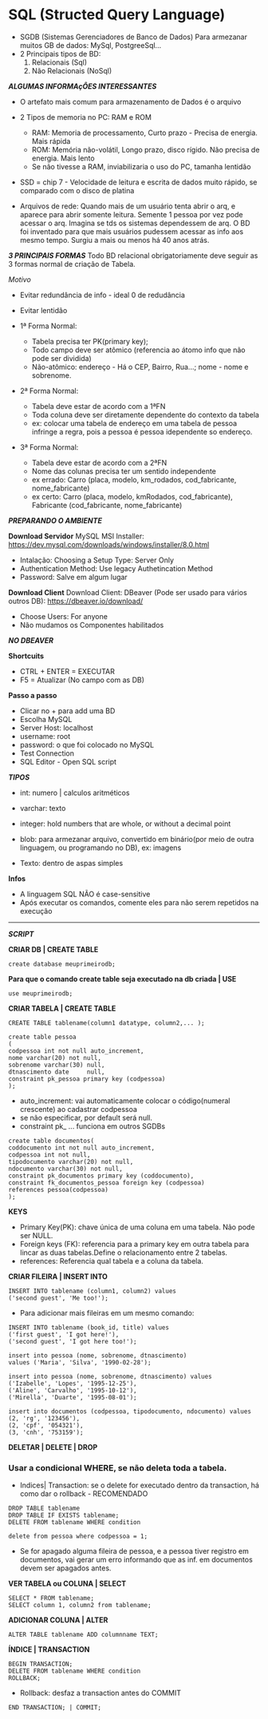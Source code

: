 # SQL (Structed Query Language)

- SGDB (Sistemas Gerenciadores de Banco de Dados) 
Para armezanar muitos GB de dados: MySql, PostgreeSql...
- 2 Principais tipos de BD:
  1. Relacionais (Sql)
  2. Não Relacionais (NoSql)

***ALGUMAS INFORMAçÔES INTERESSANTES***
- O artefato mais comum para armazenamento de Dados é o arquivo
- 2 Tipos de memoria no PC: RAM e ROM
  - RAM: Memoria de processamento, Curto prazo - Precisa de energia. Mais rápida
  - ROM: Memória não-volátil, Longo prazo, disco rígido. Não precisa de energia. Mais lento
  - Se não tivesse a RAM, inviabilizaria o uso do PC, tamanha lentidão
- SSD = chip 7 - Velocidade de leitura e escrita de dados muito rápido, se comparado com o disco de platina

- Arquivos de rede: Quando mais de um usuário tenta abrir o arq, e aparece para abrir somente leitura. Semente 1 pessoa por vez pode acessar o arq. Imagina se tds os sistemas dependessem de arq.
O BD foi inventado para que mais usuários pudessem acessar as info aos mesmo tempo.
Surgiu a mais ou menos há 40 anos atrás.

***3 PRINCIPAIS FORMAS***
Todo BD relacional obrigatoriamente deve seguir as 3 formas normal de criação de Tabela.

*Motivo*
- Evitar redundância de info - ideal 0 de redudância
- Evitar lentidão

- 1ª Forma Normal:
  - Tabela precisa ter PK(primary key); 
  - Todo campo deve ser atômico (referencia ao átomo info que não pode ser dividida)
  - Não-atômico: endereço - Há o CEP, Bairro, Rua...; nome - nome e sobrenome.
- 2ª Forma Normal:
  - Tabela deve estar de acordo com a 1ªFN
  - Toda coluna deve ser diretamente dependente do contexto da tabela
  - ex: colocar uma tabela de endereço em uma tabela de pessoa infringe a regra, pois a pessoa é pessoa idependente so endereço.
- 3ª Forma Normal:
  - Tabela deve estar de acordo com a 2ªFN
  - Nome das colunas precisa ter um sentido independente
  - ex errado: Carro (placa, modelo, km_rodados, cod_fabricante, nome_fabricante)
  - ex certo: Carro (placa, modelo, kmRodados, cod_fabricante), Fabricante (cod_fabricante, nome_fabricante) 

***PREPARANDO O AMBIENTE***

**Download Servidor** 
MySQL MSI Installer: https://dev.mysql.com/downloads/windows/installer/8.0.html
- Intalação: Choosing a Setup Type: Server Only
- Authentication Method: Use legacy Authetincation Method
- Password: Salve em algum lugar

**Download Client** 
Download Client: DBeaver (Pode ser usado para vários outros DB): https://dbeaver.io/download/
- Choose Users: For anyone
- Não mudamos os Componentes habilitados

***NO DBEAVER***

**Shortcuits** 
- CTRL + ENTER = EXECUTAR
- F5 = Atualizar (No campo com as DB)

**Passo a passo**
- Clicar no + para add uma BD
- Escolha MySQL
- Server Host: localhost
- username: root
- password: o que foi colocado no MySQL
- Test Connection
- SQL Editor - Open SQL script

***TIPOS***
- int: numero | calculos aritméticos
- varchar: texto
- integer: hold numbers that are whole, or without a decimal point
- blob: para armezanar arquivo, convertido em binário(por meio de outra linguagem, ou programando no DB), ex: imagens

- Texto: dentro de aspas simples

**Infos**
- A linguagem SQL NÃO é case-sensitive
- Após executar os comandos, comente eles para não serem repetidos na execução

---
***SCRIPT***

**CRIAR DB | CREATE TABLE**
```
create database meuprimeirodb;
```

**Para que o comando create table seja executado na db criada | USE**
```
use meuprimeirodb;
```

**CRIAR TABELA | CREATE TABLE**

```
CREATE TABLE tablename(column1 datatype, column2,... );
```

```
create table pessoa
(
codpessoa int not null auto_increment,
nome varchar(20) not null,
sobrenome varchar(30) null,
dtnascimento date     null,
constraint pk_pessoa primary key (codpessoa)
);
```
- auto_increment: vai automaticamente colocar o código(numeral crescente) ao cadastrar codpessoa
- se não especificar, por default será null.
- constraint pk_ ... funciona em outros SGDBs

```
create table documentos(
coddocumento int not null auto_increment,
codpessoa int not null,
tipodocumento varchar(20) not null,
ndocumento varchar(30) not null,
constraint pk_documentos primary key (coddocumento),
constraint fk_documentos_pessoa foreign key (codpessoa)
references pessoa(codpessoa)
);
```

**KEYS**
- Primary Key(PK): chave única de uma coluna em uma tabela. Não pode ser NULL.
- Foreign keys (FK): referencia para a primary key em outra tabela para lincar as duas tabelas.Define o relacionamento entre 2 tabelas.
- references: Referencia qual tabela e a coluna da tabela.

**CRIAR FILEIRA | INSERT INTO**

```
INSERT INTO tablename (column1, column2) values 
('second guest', 'Me too!');
```
- Para adicionar mais fileiras em um mesmo comando:
```
INSERT INTO tablename (book_id, title) values 
('first guest', 'I got here!'), 
('second guest', 'I got here too!');
```
```
insert into pessoa (nome, sobrenome, dtnascimento) 
values ('Maria', 'Silva', '1990-02-28');

insert into pessoa (nome, sobrenome, dtnascimento) values 
('Izabelle', 'Lopes', '1995-12-25'),
('Aline', 'Carvalho', '1995-10-12'),
('Mirella', 'Duarte', '1995-08-01');
```

```
insert into documentos (codpessoa, tipodocumento, ndocumento) values 
(2, 'rg', '123456'),
(2, 'cpf', '054321'),
(3, 'cnh', '753159');
```

**DELETAR | DELETE | DROP**
### Usar a condicional WHERE, se não deleta toda a tabela.
- Indices| Transaction: se o delete for executado dentro da transaction, há como dar o rollback - RECOMENDADO

```
DROP TABLE tablename
DROP TABLE IF EXISTS tablename;
DELETE FROM tablename WHERE condition
```
```
delete from pessoa where codpessoa = 1;
```
- Se for apagado alguma fileira de pessoa, e a pessoa tiver registro em documentos, vai gerar um erro informando que as inf. em documentos devem ser apagados antes.

**VER TABELA ou COLUNA | SELECT**

```
SELECT * FROM tablename;
SELECT column 1, column2 from tablename;
```

**ADICIONAR COLUNA | ALTER**

```
ALTER TABLE tablename ADD columnname TEXT;
```

**ÍNDICE | TRANSACTION**

```
BEGIN TRANSACTION;
DELETE FROM tablename WHERE condition
ROLLBACK;
```
- Rollback: desfaz a transaction antes do COMMIT
```
END TRANSACTION; | COMMIT;
```